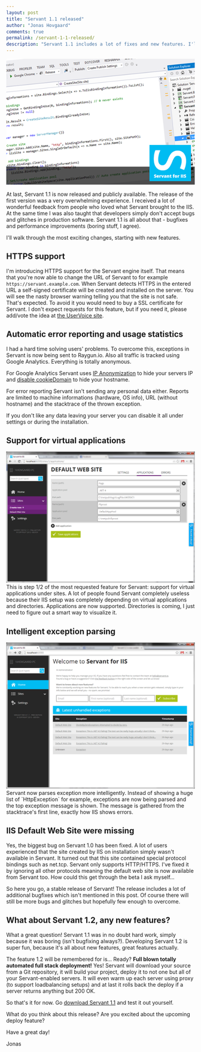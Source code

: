 ```yaml
--- 
layout: post
title: "Servant 1.1 released"
author: "Jonas Hovgaard"
comments: true
permalink: /servant-1-1-released/
description: "Servant 1.1 includes a lot of fixes and new features. I'll go through them in this post."
---
```


<a href="http://www.servant.io" target="_blank">
	<img src="/postfiles/servant-1.1-banner.png" alt="Servant for IIS" class="banner" />
</a>

At last, Servant 1.1 is now released and publicly available. The release of the first version was a very overwhelming experience. I received a lot of wonderful feedback from people who loved what Servant brought to the IIS. At the same time I was also taught that developers simply don't accept bugs and glitches in production software. Servant 1.1 is all about that - bugfixes and performance improvements (boring stuff, I agree). 

I'll walk through the most exciting changes, starting with new features.

## HTTPS support
I'm introducing HTTPS support for the Servant engine itself. That means that you're now able to change the URL of Servant to for example `https://servant.example.com`. When Servant detects HTTPS in the entered URL a self-signed certificate will be created and installed on the server. You will see the nasty browser warning telling you that the site is not safe. That's expected. To avoid it you would need to buy a SSL certificate for Servant. I don't expect requests for this feature, but if you need it, please add/vote the idea at <a href="http://servant.uservoice.com/" target="_blank">the UserVoice site</a>.

## Automatic error reporting and usage statistics
I had a hard time solving users' problems. To overcome this, exceptions in Servant is now being sent to Raygun.io. Also all traffic is tracked using Google Analytics. Everything is totally anonymous. 

For Google Analytics Servant uses <a href="https://support.google.com/analytics/answer/2763052?hl=en" target="_blank">IP Anonymization</a> to hide your servers IP and <a href="https://developers.google.com/analytics/devguides/collection/analyticsjs/domains" target="_blank">disable cookieDomain</a> to hide your hostname.

For error reporting Servant isn't sending any personal data either. Reports are limited to machine informations (hardware, OS info), URL (without hostname) and the stacktrace of the  thrown exception.

If you don't like any data leaving your server you can disable it all under settings or during the installation.

## Support for virtual applications
<a href="/postfiles/servant-1.1-virtualapplications.png" target="_blank">
	<img src="/postfiles/servant-1.1-virtualapplications.png" class="intextimage" />
</a>
This is step 1/2 of the most requested feature for Servant: support for virtual applications under sites. A lot of people found Servant completely useless because their IIS setup was completely depending on virtual applications and directories. Applications are now supported. Directories is coming, I just need to figure out a smart way to visualize it.

<div class="clear"></div>

## Intelligent exception parsing
<a href="/postfiles/servant-1.1-intelligentexceptionparsning.png" target="_blank">
	<img src="/postfiles/servant-1.1-intelligentexceptionparsning.png" class="intextimage" />
</a>
Servant now parses exception more intelligently. Instead of showing a huge list of `HttpException` for example, exceptions are now being parsed and the top exception message is shown. The message is gathered from the stacktrace's first line, exactly how IIS shows errors.

<div class="clear"></div>

## IIS Default Web Site were missing
Yes, the biggest bug on Servant 1.0 has been fixed. A lot of users experienced that the site created by IIS on installation simply wasn't available in Servant. It turned out that this site contained special protocol bindings such as net.tcp. Servant only supports HTTP/HTTPS. I've fixed it by ignoring all other protocols meaning the default web site is now available from Servant too. How could this get through the beta I ask myself...


So here you go, a stable release of Servant! The release includes a lot of additional bugfixes which isn't mentioned in this post. Of course there will still be more bugs and glitches but hopefully few enough to overcome.

## What about Servant 1.2, any new features?
What a great question! Servant 1.1 was in no doubt hard work, simply because it was boring (isn't bugfixing always?). Developing Servant 1.2 is super fun, because it's all about new features, great features actually. 

The feature 1.2 will be remembered for is... Ready? <b>Full blown totally automated full stack deployment!</b> Yes! Servant will download your source from a Git repository, it will build your project, deploy it to not one but all of your Servant-enabled servers. It will even warm up each server using proxy (to support loadbalancing setups) and at last it rolls back the deploy if a server returns anything but 200 OK.

So that's it for now. Go <a href="http://www.servant.io" target="_blank">download Servant 1.1</a> and test it out yourself. 

What do you think about this release? Are you excited about the upcoming deploy feature?

Have a great day!

Jonas

